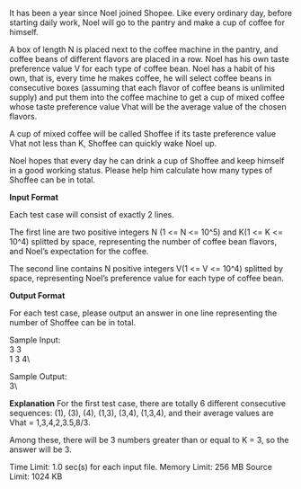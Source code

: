 It has been a year since Noel joined Shopee. Like every ordinary day, before starting daily work, Noel will go to the pantry and make a cup of coffee for himself.

A box of length N is placed next to the coffee machine in the pantry, and coffee beans of different flavors are placed in a row. Noel has his own taste preference value V for each type of coffee bean. Noel has a habit of his own, that is, every time he makes coffee, he will select coffee beans in consecutive boxes (assuming that each flavor of coffee beans is unlimited supply) and put them into the coffee machine to get a cup of mixed coffee whose taste preference value Vhat will be the average value of the chosen flavors.

A cup of mixed coffee will be called Shoffee if its taste preference value Vhat not less than K, Shoffee can quickly wake Noel up.

Noel hopes that every day he can drink a cup of Shoffee and keep himself in a good working status. Please help him calculate how many types of Shoffee can be in total.



**Input Format**

Each test case will consist of exactly 2 lines.

The first line are two positive integers N (1 <= N <= 10^5) and K(1 <= K <= 10^4) splitted by space, representing the number of coffee bean flavors, and Noel’s expectation for the coffee.

The second line contains N positive integers V(1 <= V <= 10^4) splitted by space, representing Noel’s preference value for each type of coffee bean.



**Output Format**

For each test case, please output an answer in one line representing the number of Shoffee can be in total.

Sample Input:\
3 3\
1 3 4\

Sample Output:\
3\

**Explanation**
For the first test case, there are totally 6 different consecutive sequences: (1), (3), (4), (1,3), (3,4), (1,3,4), and their average values are Vhat = 1,3,4,2,3.5,8/3. 

Among these, there will be 3 numbers greater than or equal to K = 3, so the answer will be 3.



Time Limit:	1.0 sec(s) for each input file.
Memory Limit:	256 MB
Source Limit:	1024 KB
